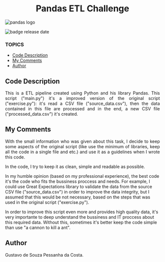 <h1 align="center"> Pandas ETL Challenge </h1>

![pandas logo](https://user-images.githubusercontent.com/93624837/203309606-0b034b69-c40e-4ee6-9029-019676950f1c.jpg)

![badge release date](https://img.shields.io/badge/release%20date-November%2F2022-blue)

### TOPICS

* [Code Description](#code-description)
* [My Comments](#my-comments)
* [Author](#author)

## Code Description

<p align="justify">
This is a ETL pipeline created using Python and his library Pandas. This script ("main.py") it's a improved version of the original script ("exercise.py"):  it's read a CSV file ("source_data.csv"), then the data contained in this file are processed and in the end, a new CSV file ("processed_data.csv") it's created.
</p>

## My Comments

<p align="justify">
With the small information who was given about this task, I decide to keep some aspects of the original script (like use the minimum of libraries, keep all the code in a single file and etc.) and use it as a guidelines when I wrote this code.

In the code, I try to keep it as clean, simple and readable as possible. 

In my humble opinion (based on my professional experience), the best code it's the code who fits the bussiness proccess and needs. For example, I could use Great Expectations library to validate the data from the source CSV file ("source_data.csv") in order to improve the data integrity, but I assumed that this would be not necessary, based on the steps that was used in the original script ("exercise.py").

In order to improve this script even more and provides high quality data, it's very importante to deep understand the bussiness and IT proccess about this required data. Without this, sometimes it's better keep the code simple than use "a cannon to kill a ant".
  
</p>


## Author

<p align="justify"> Gustavo de Souza Pessanha da Costa. </p>


